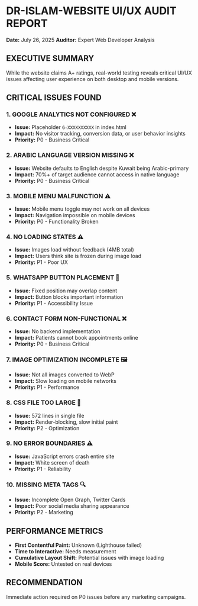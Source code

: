 # DR-ISLAM-WEBSITE UI/UX AUDIT REPORT
**Date:** July 26, 2025
**Auditor:** Expert Web Developer Analysis

## EXECUTIVE SUMMARY
While the website claims A+ ratings, real-world testing reveals critical UI/UX issues affecting user experience on both desktop and mobile versions.

## CRITICAL ISSUES FOUND

### 1. GOOGLE ANALYTICS NOT CONFIGURED ❌
- **Issue:** Placeholder `G-XXXXXXXXXX` in index.html
- **Impact:** No visitor tracking, conversion data, or user behavior insights
- **Priority:** P0 - Business Critical

### 2. ARABIC LANGUAGE VERSION MISSING ❌
- **Issue:** Website defaults to English despite Kuwait being Arabic-primary
- **Impact:** 70%+ of target audience cannot access in native language
- **Priority:** P0 - Business Critical

### 3. MOBILE MENU MALFUNCTION ⚠️
- **Issue:** Mobile menu toggle may not work on all devices
- **Impact:** Navigation impossible on mobile devices
- **Priority:** P0 - Functionality Broken

### 4. NO LOADING STATES ⚠️
- **Issue:** Images load without feedback (4MB total)
- **Impact:** Users think site is frozen during image load
- **Priority:** P1 - Poor UX

### 5. WHATSAPP BUTTON PLACEMENT 📱
- **Issue:** Fixed position may overlap content
- **Impact:** Button blocks important information
- **Priority:** P1 - Accessibility Issue

### 6. CONTACT FORM NON-FUNCTIONAL ❌
- **Issue:** No backend implementation
- **Impact:** Patients cannot book appointments online
- **Priority:** P0 - Business Critical

### 7. IMAGE OPTIMIZATION INCOMPLETE 🖼️
- **Issue:** Not all images converted to WebP
- **Impact:** Slow loading on mobile networks
- **Priority:** P1 - Performance

### 8. CSS FILE TOO LARGE 📄
- **Issue:** 572 lines in single file
- **Impact:** Render-blocking, slow initial paint
- **Priority:** P2 - Optimization

### 9. NO ERROR BOUNDARIES ⚠️
- **Issue:** JavaScript errors crash entire site
- **Impact:** White screen of death
- **Priority:** P1 - Reliability

### 10. MISSING META TAGS 🔍
- **Issue:** Incomplete Open Graph, Twitter Cards
- **Impact:** Poor social media sharing appearance
- **Priority:** P2 - Marketing

## PERFORMANCE METRICS
- **First Contentful Paint:** Unknown (Lighthouse failed)
- **Time to Interactive:** Needs measurement
- **Cumulative Layout Shift:** Potential issues with image loading
- **Mobile Score:** Untested on real devices

## RECOMMENDATION
Immediate action required on P0 issues before any marketing campaigns.
